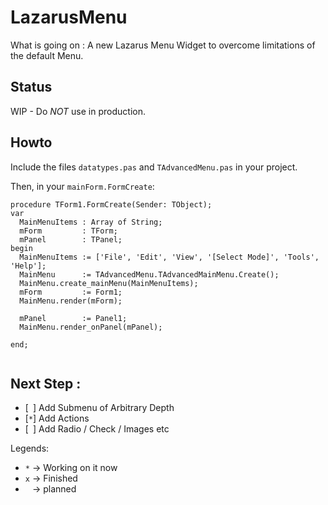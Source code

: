# LazarusMenu

What is going on : A new Lazarus Menu Widget to overcome limitations of the default Menu.

## Status
WIP - Do *NOT* use in production.

## Howto 

Include the files `datatypes.pas` and `TAdvancedMenu.pas` in your project.

Then, in your `mainForm.FormCreate`:

```
procedure TForm1.FormCreate(Sender: TObject);
var
  MainMenuItems : Array of String;
  mForm         : TForm;
  mPanel        : TPanel;
begin
  MainMenuItems := ['File', 'Edit', 'View', '[Select Mode]', 'Tools', 'Help'];
  MainMenu      := TAdvancedMenu.TAdvancedMainMenu.Create();
  MainMenu.create_mainMenu(MainMenuItems);
  mForm         := Form1;
  MainMenu.render(mForm);

  mPanel        := Panel1;
  MainMenu.render_onPanel(mPanel);

end;      


```

## Next Step :

- [` `] Add Submenu of Arbitrary Depth
- [`*`] Add Actions
- [` `] Add Radio / Check / Images etc

Legends:

- `*` -> Working on it now
- `x` -> Finished
- ` ` -> planned
